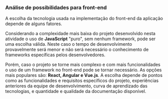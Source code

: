 ### Análise de possibilidades para front-end

A escolha da tecnologia usada na implementação do front-end da aplicação 
depende de alguns fatores. 

Considerando a complexidade mais baixa do projeto desenvolvido nesta atividade
o uso de **JavaScript** "puro", sem nenhum framework, pode ser uma escolha válida. Neste caso
o tempo de desenvolvimento provavelmente será menor e não será necessário o conhecimento de frameworks específicas pelos
desenvolvedores.

Porém, caso o projeto se torne mais complexo e com mais funcionalidades o uso de um framework no front-end pode se tornar necessário. 
As opções mais populares são: **React, Angular e Vue.js**. A escolha depende de pontos como as funcionalidades e requisitos específicos do projeto, experiências anteriores da 
equipe de desenvolvimento, curva de aprendizado das tecnologias, e quantidade e qualidade da documentação disponível.
